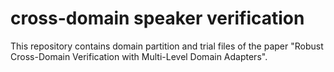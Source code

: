 # cross-domain speaker verification
This repository contains domain partition and trial files of the paper "Robust Cross-Domain Verification with Multi-Level Domain Adapters".
